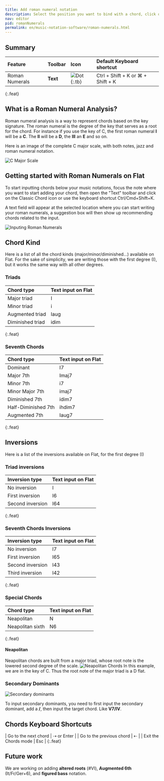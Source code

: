 ```yaml
---
title: Add roman numeral notation
description: Select the position you want to bind with a chord, click on the Roman Numeral button, and just type it.
nav: editor
pid: romanNumerals
permalink: en/music-notation-software/roman-numerals.html
---
```


## Summary

| Feature | Toolbar | Icon | Default Keyboard shortcut |
|:--------|:--------|:-----|:------------------|
| Roman Numerals | **Text** | ![Dot](https://prod.flat-cdn.com/img/icons/editorActions/classicChord.svg){:.tb} | <span class="kbs-multi"><span class="kb-container"><span class="kb">Ctrl</span> + <span class="kb">Shift</span> + <span class="kb">K</span></span> or <span class="kb-container"><span class="kb">⌘</span> + <span class="kb">Shift</span> + <span class="kb">K</span></span></span>
{:.feat}

## What is a Roman Numeral Analysis?

Roman numeral analysis is a way to represent chords based on the key signature. The roman numeral is the degree of the key that serves as a root for the chord. 
For instance if you use the key of C, the first roman numeral **I** will be a **C**. The **II** will be a **D**, the **III** an **E** and so on. 

Here is an image of the complete C major scale, with both notes, jazz and roman numeral notation. 

![C Major Scale](/help/assets/img/editor/roman-numerals-c-major.png)

## Getting started with Roman Numerals on Flat

To start inputting chords below your music notations, focus the note where you want to start adding your chord, then open the "Text" toolbar and click on the Classic Chord icon or use the keyboard shortcut Ctrl/Cmd+Shift+K.

A text field will appear at the selected location where you can start writing your roman numerals, a suggestion box will then show up recommending chords related to the input.

![Inputing Roman Numerals](/help/assets/img/editor/roman-numeral-edition.gif)

## Chord Kind

Here is a list of all the chord kinds (major/minor/diminished...) available on Flat. 
For the sake of simplicity, we are writing those with the first degree (I), but it works the same way with all other degrees. 

### Triads

| Chord type       | Text input on Flat |
|:-----------------|:-------------------|
| Major triad      | I                  |
| Minor triad      | i                  |
| Augmented triad  | Iaug               |
| Diminished triad | idim               |
{:.feat}

### Seventh Chords

| Chord type            | Text input on Flat    |
|:----------------------|:----------------------|
| Dominant              | I7                    |
| Major 7th             | Imaj7                 |
| Minor 7th             | i7                    |
| Minor Major 7th       | imaj7                 |
| Diminished 7th        | idim7                 |
| Half-Diminished 7th   | ihdim7                |
| Augmented 7th         | Iaug7                 |
{:.feat}

## Inversions

Here is a list of the inversions available on Flat, for the first degree (I)

### Triad inversions

| Inversion type    | Text input on Flat    |
|:------------------|:----------------------|
| No inversion      | I                     |
| First inversion   | I6                    |
| Second inversion  | I64                   |
{:.feat}

### Seventh Chords Inversions

| Inversion type    | Text input on Flat    |
|:------------------|:----------------------|
| No inversion      | I7                    |
| First inversion   | I65                   |
| Second inversion  | I43                   |
| Third inversion   | I42                   |
{:.feat}

### Special Chords

| Chord type        | Text input on Flat  |
|:------------------|:--------------------|
| Neapolitan        | N                   |
| Neapolitan sixth  | N6                  |
{:.feat}

#### Neapolitan

Neapolitan chords are built from a major triad, whose root note is the lowered second degree of the scale. 
![Neapolitan Chords](/help/assets/img/editor/neapolitanChord.png)
In this example, we are in the key of C. Thus the root note of the major triad is a D flat. 

### Secondary Dominants

![Secondary dominants](/help/assets/img/editor/secondaryDominant.png)

To input secondary dominants, you need to first input the secondary dominant, add a **/**, then input the target chord. Like **V7/IV**. 

## Chords Keyboard Shortcuts

| Go to the next chord | <span class="kbs-multi"><span class="kb-container"><span class="kb-container"><span class="kb">⇢</span></span> or <span class="kb-container"><span class="kb">Enter</span></span></span> |
| Go to the previous chord | <span class="kb-container"><span class="kb">⇠</span></span> |
| Exit the Chords mode | <span class="kb-container"><span class="kb">Esc</span></span> |
{:.feat}

## Future work

We are working on adding **altered roots** (#VI), **Augmented 6th** (It/Fr/Ger+6), and **figured bass** notation. 
